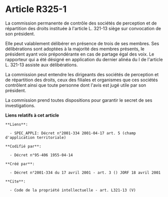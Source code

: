 # Article R325-1

La commission permanente de contrôle des sociétés de perception et de répartition des droits instituée à l'article L. 321-13
siège sur convocation de son président. 

Elle peut valablement délibérer en présence de trois de ses membres. Ses délibérations sont adoptées à la majorité des
membres présents, le président ayant voix prépondérante en cas de partage égal des voix. Le rapporteur qui a été désigné en
application du dernier alinéa du I de l'article L. 321-13 assiste aux délibérations. 

La commission peut entendre les dirigeants des sociétés de perception et de répartition des droits, ceux des filiales et
organismes que ces sociétés contrôlent ainsi que toute personne dont l'avis est jugé utile par son président. 

La commission prend toutes dispositions pour garantir le secret de ses investigations.

**Liens relatifs à cet article**

	**Liens**:

	  - SPEC_APPLI: Décret n°2001-334 2001-04-17 art. 5 (champ d'application territoriale)

	**Codifié par**:

	  - Décret n°95-406 1955-04-14

	**Créé par**:

	  - Décret n°2001-334 du 17 avril 2001 - art. 3 () JORF 18 avril 2001

	**Cite**:

	  - Code de la propriété intellectuelle - art. L321-13 (V)
